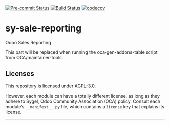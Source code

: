 
<!-- /!\ Non OCA Context : Set here the badge of your runbot / runboat instance. -->
[![Pre-commit Status](https://github.com/sygel-technology/sy-sale-reporting/actions/workflows/pre-commit.yml/badge.svg?branch=17.0)](https://github.com/sygel-technology/sy-sale-reporting/actions/workflows/pre-commit.yml?query=branch%3A17.0)
[![Build Status](https://github.com/sygel-technology/sy-sale-reporting/actions/workflows/test.yml/badge.svg?branch=17.0)](https://github.com/sygel-technology/sy-sale-reporting/actions/workflows/test.yml?query=branch%3A17.0)
[![codecov](https://codecov.io/gh/sygel-technology/sy-sale-reporting/branch/17.0/graph/badge.svg)](https://codecov.io/gh/sygel-technology/sy-sale-reporting)
<!-- /!\ Non OCA Context : Set here the badge of your translation instance. -->

<!-- /!\ do not modify above this line -->

# sy-sale-reporting

Odoo Sales Reporting

<!-- /!\ do not modify below this line -->

<!-- prettier-ignore-start -->

[//]: # (addons)

This part will be replaced when running the oca-gen-addons-table script from OCA/maintainer-tools.

[//]: # (end addons)

<!-- prettier-ignore-end -->

## Licenses

This repository is licensed under [AGPL-3.0](LICENSE).

However, each module can have a totally different license, as long as they adhere to Sygel, Odoo Community Association (OCA)
policy. Consult each module's `__manifest__.py` file, which contains a `license` key
that explains its license.

----
<!-- /!\ Non OCA Context : Set here the full description of your organization. -->
